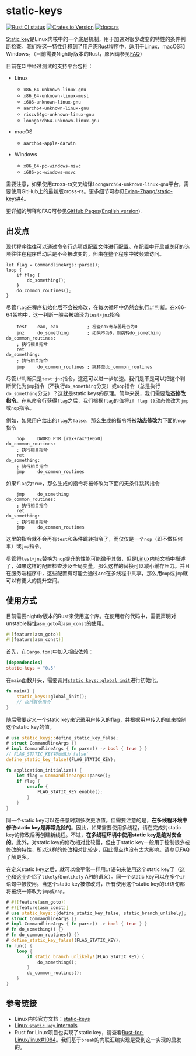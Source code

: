 # static-keys

[![Rust CI status](https://github.com/Evian-Zhang/static-keys/actions/workflows/ci.yml/badge.svg)](https://github.com/Evian-Zhang/static-keys/actions/workflows/ci.yml)
[![Crates.io Version](https://img.shields.io/crates/v/static-keys)](https://crates.io/crates/static-keys)
[![docs.rs](https://img.shields.io/docsrs/static-keys?logo=docs.rs)](https://docs.rs/static-keys)

[Static key](https://docs.kernel.org/staging/static-keys.html)是Linux内核中的一个底层机制，用于加速对很少改变的特性的条件判断检查。我们将这一特性迁移到了用户态Rust程序中，适用于Linux、macOS和Windows。（目前需要Nightly版本的Rust，原因请参见[FAQ](https://evian-zhang.github.io/static-keys/zh-Hans/FAQs.html#为什么需要nightly-rust)）

目前在CI中经过测试的支持平台包括：

* Linux

    * `x86_64-unknown-linux-gnu`
    * `x86_64-unknown-linux-musl`
    * `i686-unknown-linux-gnu`
    * `aarch64-unknown-linux-gnu`
    * `riscv64gc-unknown-linux-gnu`
    * `loongarch64-unknown-linux-gnu`
* macOS

    * `aarch64-apple-darwin`
* Windows

    * `x86_64-pc-windows-msvc`
    * `i686-pc-windows-msvc`

需要注意，如果使用cross-rs交叉编译`loongarch64-unknown-linux-gnu`平台，需要使用GitHub上的最新版cross-rs。更多细节可参见[Evian-Zhang/static-keys#4](https://github.com/Evian-Zhang/static-keys/pull/4)。

更详细的解释和FAQ可参见[GitHub Pages](https://evian-zhang.github.io/static-keys/zh-Hans/)([English version](https://evian-zhang.github.io/static-keys/en/)).

## 出发点

现代程序往往可以通过命令行选项或配置文件进行配置。在配置中开启或关闭的选项往往在程序启动后是不会被改变的，但由在整个程序中被频繁访问。

```rust,ignore
let flag = CommandlineArgs::parse();
loop {
    if flag {
        do_something();
    }
    do_common_routines();
}
```

尽管`flag`在程序初始化后不会被修改，在每次循环中仍然会执行`if`判断。在x86-64架构中，这一判断一般会被编译为`test`-`jnz`指令

```x86asm
    test    eax, eax           ; 检查eax寄存器是否为0
    jnz     do_something       ; 如果不为0，则跳转do_something
do_common_routines:
    ; 执行相关指令
    ret
do_something:
    ; 执行相关指令
    jmp     do_common_routines ; 跳转至do_common_routines
```

尽管`if`判断只是`test`-`jnz`指令，这还可以进一步加速。我们是不是可以把这个判断优化为`jmp`指令（不执行`do_something`分支）或`nop`指令（总是执行`do_something`分支）？这就是static keys的原理。简单来说，我们需要**动态修改指令**。在从命令行获得`flag`之后，我们根据`flag`的值将`if flag {}`动态修改为`jmp`或`nop`指令。

例如，如果用户给出的`flag`为`false`，那么生成的指令将被**动态修改**为下面的`nop`指令

```x86asm
    nop     DWORD PTR [rax+rax*1+0x0]
do_common_routines:
    ; 执行相关指令
    ret
do_something:
    ; 执行相关指令
    jmp     do_common_routines
```

如果`flag`为`true`，那么生成的指令将被修改为下面的无条件跳转指令

```x86asm
    jmp     do_something
do_common_routines:
    ; 执行相关指令
    ret
do_something:
    ; 执行相关指令
    jmp     do_common_routines
```

这里的指令就不会再有`test`和条件跳转指令了，而仅仅是一个`nop`（即不做任何事）或`jmp`指令。

尽管将`test`-`jnz`替换为`nop`提升的性能可能微乎其微，但是[Linux内核文档](https://docs.kernel.org/staging/static-keys.html#motivation)中描述了，如果这样的配置检查涉及全局变量，那么这样的替换可以减小缓存压力。并且在服务端程序中，这些配置有可能会通过`Arc`在多线程中共享，那么用`nop`或`jmp`就可以有更大的提升空间。

## 使用方式

目前需要nightly版本的Rust来使用这个库。在使用者的代码中，需要声明对unstable特性`asm_goto`和`asm_const`的使用。

```rust
#![feature(asm_goto)]
#![feature(asm_const)]
```

首先，在`Cargo.toml`中加入相应依赖：

```toml
[dependencies]
static-keys = "0.5"
```

在`main`函数开头，需要调用[`static_keys::global_init`](https://docs.rs/static-keys/latest/static_keys/fn.global_init.html)进行初始化。

```rust
fn main() {
    static_keys::global_init();
    // 执行其他指令
}
```

随后需要定义一个static key来记录用户传入的flag，并根据用户传入的值来控制这个static key的值。

```rust
# use static_keys::define_static_key_false;
# struct CommandlineArgs {}
# impl CommandlineArgs { fn parse() -> bool { true } }
// FLAG_STATIC_KEY初始值为`false`
define_static_key_false!(FLAG_STATIC_KEY);

fn application_initialize() {
    let flag = CommandlineArgs::parse();
    if flag {
        unsafe {
            FLAG_STATIC_KEY.enable();
        }
    }
}
```

同一个static key可以在任意时刻多次更改值。但需要注意的是，**在多线程环境中修改static key是非常危险的**。因此，如果需要使用多线程，请在完成对static key的修改后再创建新线程。不过，**在多线程环境中使用static key是绝对安全的**。此外，对static key的修改相对比较慢，但由于static key一般用于控制很少被修改的特性，所以这样的修改相对比较少，因此慢点也没有太大影响。请参见[FAQ](https://evian-zhang.github.io/static-keys/zh-Hans/FAQs.html#为什么static-key必须在单线程环境下修改)了解更多。

在定义static key之后，就可以像平常一样用`if`语句来使用这个static key了（[这个](https://doc.rust-lang.org/std/intrinsics/fn.likely.html)和[这个](https://kernelnewbies.org/FAQ/LikelyUnlikely)介绍了`likely`和`unlikely` API的语义）。同一个static key可以在多个`if`语句中被使用。当这个static key被修改时，所有使用这个static key的`if`语句都将被统一修改为`jmp`或`nop`。

```rust
# #![feature(asm_goto)]
# #![feature(asm_const)]
# use static_keys::{define_static_key_false, static_branch_unlikely};
# struct CommandlineArgs {}
# impl CommandlineArgs { fn parse() -> bool { true } }
# fn do_something() {}
# fn do_common_routines() {}
# define_static_key_false!(FLAG_STATIC_KEY);
fn run() {
    loop {
        if static_branch_unlikely!(FLAG_STATIC_KEY) {
            do_something();
        }
        do_common_routines();
    }
}
```

## 参考链接

* Linux内核官方文档：[static-keys](https://docs.kernel.org/staging/static-keys.html)
* [Linux `static_key` internals](https://terenceli.github.io/%E6%8A%80%E6%9C%AF/2019/07/20/linux-static-key-internals)
* Rust for Linux项目也实现了static key，请查看[Rust-for-Linux/linux#1084](https://github.com/Rust-for-Linux/linux/pull/1084)。我们基于`break`的内联汇编实现是受到这一实现的启发的。
